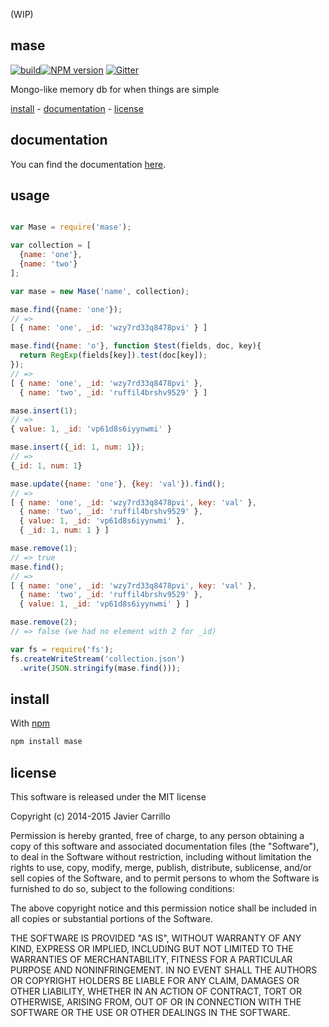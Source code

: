 (WIP)

## mase
[![build][b-build]][x-travis][![NPM version][b-version]][p-mase] [![Gitter][b-gitter]][x-gitter]

Mongo-like memory db for when things are simple

[install](#install) -
[documentation](./docs) -
[license](#license)

## documentation

You can find the documentation [here](./docs).

## usage

```js

var Mase = require('mase');

var collection = [
  {name: 'one'},
  {name: 'two'}
];

var mase = new Mase('name', collection);

mase.find({name: 'one'});
// =>
[ { name: 'one', _id: 'wzy7rd33q8478pvi' } ]

mase.find({name: 'o'}, function $test(fields, doc, key){
  return RegExp(fields[key]).test(doc[key]);
});
// =>
[ { name: 'one', _id: 'wzy7rd33q8478pvi' },
  { name: 'two', _id: 'ruffil4brshv9529' } ]

mase.insert(1);
// =>
{ value: 1, _id: 'vp61d8s6iyynwmi' }

mase.insert({_id: 1, num: 1});
// =>
{_id: 1, num: 1}

mase.update({name: 'one'}, {key: 'val'}).find();
// =>
[ { name: 'one', _id: 'wzy7rd33q8478pvi', key: 'val' },
  { name: 'two', _id: 'ruffil4brshv9529' },
  { value: 1, _id: 'vp61d8s6iyynwmi' },
  { _id: 1, num: 1 } ]

mase.remove(1);
// => true
mase.find();
// =>
[ { name: 'one', _id: 'wzy7rd33q8478pvi', key: 'val' },
  { name: 'two', _id: 'ruffil4brshv9529' },
  { value: 1, _id: 'vp61d8s6iyynwmi' } ]

mase.remove(2);
// => false (we had no element with 2 for _id)

var fs = require('fs');
fs.createWriteStream('collection.json')
  .write(JSON.stringify(mase.find()));
```

## install

With [npm][x-npm]

```sh
npm install mase
```

## license

This software is released under the MIT license

Copyright (c) 2014-2015 Javier Carrillo

Permission is hereby granted, free of charge, to any person obtaining a copy
of this software and associated documentation files (the "Software"), to deal
in the Software without restriction, including without limitation the rights
to use, copy, modify, merge, publish, distribute, sublicense, and/or sell
copies of the Software, and to permit persons to whom the Software is
furnished to do so, subject to the following conditions:

The above copyright notice and this permission notice shall be included in
all copies or substantial portions of the Software.

THE SOFTWARE IS PROVIDED "AS IS", WITHOUT WARRANTY OF ANY KIND, EXPRESS OR
IMPLIED, INCLUDING BUT NOT LIMITED TO THE WARRANTIES OF MERCHANTABILITY,
FITNESS FOR A PARTICULAR PURPOSE AND NONINFRINGEMENT. IN NO EVENT SHALL THE
AUTHORS OR COPYRIGHT HOLDERS BE LIABLE FOR ANY CLAIM, DAMAGES OR OTHER
LIABILITY, WHETHER IN AN ACTION OF CONTRACT, TORT OR OTHERWISE, ARISING FROM,
OUT OF OR IN CONNECTION WITH THE SOFTWARE OR THE USE OR OTHER DEALINGS IN
THE SOFTWARE.

<!-- links
  b-: is for badges
  p-: is for package
  t-: is for doc's toc
  x-: is for just a link
-->

[x-npm]: https://www.npmjs.org
[p-mase]: https://npmjs.com/mase

[x-gitter]: https://gitter.im/stringparser/mase
[x-travis]: https://travis-ci.org/stringparser/mase/builds
[x-license]: http://opensource.org/licenses/MIT
[x-new-issue]: https://github.com/stringparser/mase/issues/new

[b-build]: http://img.shields.io/travis/stringparser/mase/master.svg?style=flat-square
[b-gitter]: https://badges.gitter.im/Join%20Chat.svg
[b-version]: http://img.shields.io/npm/v/mase.svg?style=flat-square
[b-license]: http://img.shields.io/npm/l/mase.svg?style=flat-square
